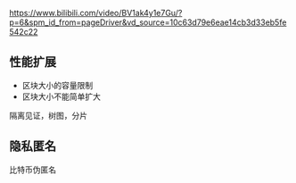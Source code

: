 https://www.bilibili.com/video/BV1ak4y1e7Gu/?p=6&spm_id_from=pageDriver&vd_source=10c63d79e6eae14cb3d33eb5fe542c22

## 性能扩展

- 区块大小的容量限制
- 区块大小不能简单扩大

 隔离见证，树图，分片

## 隐私匿名

比特币伪匿名

